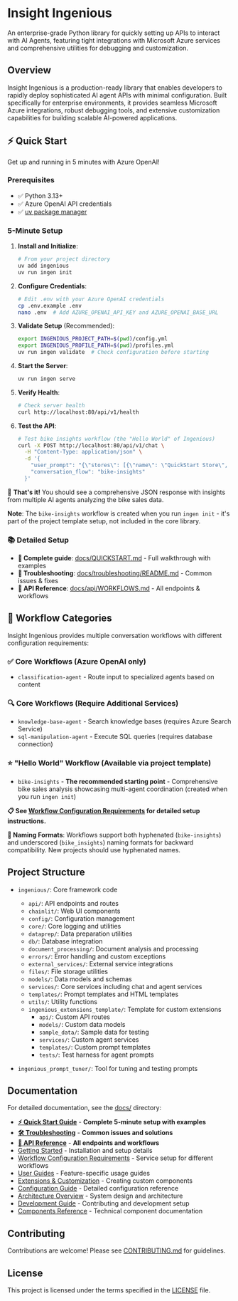 # Insight Ingenious

An enterprise-grade Python library for quickly setting up APIs to interact with AI Agents, featuring tight integrations with Microsoft Azure services and comprehensive utilities for debugging and customization.

## Overview
Insight Ingenious is a production-ready library that enables developers to rapidly deploy sophisticated AI agent APIs with minimal configuration. Built specifically for enterprise environments, it provides seamless Microsoft Azure integrations, robust debugging tools, and extensive customization capabilities for building scalable AI-powered applications.

## ⚡ Quick Start

Get up and running in 5 minutes with Azure OpenAI!

### Prerequisites
- ✅ Python 3.13+
- ✅ Azure OpenAI API credentials
- ✅ [uv package manager](https://docs.astral.sh/uv/)

### 5-Minute Setup

1. **Install and Initialize**:
    ```bash
    # From your project directory
    uv add ingenious
    uv run ingen init
    ```

2. **Configure Credentials**:
    ```bash
    # Edit .env with your Azure OpenAI credentials
    cp .env.example .env
    nano .env  # Add AZURE_OPENAI_API_KEY and AZURE_OPENAI_BASE_URL
    ```

3. **Validate Setup** (Recommended):
    ```bash
    export INGENIOUS_PROJECT_PATH=$(pwd)/config.yml
    export INGENIOUS_PROFILE_PATH=$(pwd)/profiles.yml
    uv run ingen validate  # Check configuration before starting
    ```

4. **Start the Server**:
    ```bash
    uv run ingen serve
    ```

5. **Verify Health**:
    ```bash
    # Check server health
    curl http://localhost:80/api/v1/health
    ```

6. **Test the API**:
    ```bash
    # Test bike insights workflow (the "Hello World" of Ingenious)
    curl -X POST http://localhost:80/api/v1/chat \
      -H "Content-Type: application/json" \
      -d '{
        "user_prompt": "{\"stores\": [{\"name\": \"QuickStart Store\", \"location\": \"NSW\", \"bike_sales\": [{\"product_code\": \"QS-001\", \"quantity_sold\": 1, \"sale_date\": \"2023-04-15\", \"year\": 2023, \"month\": \"April\", \"customer_review\": {\"rating\": 5.0, \"comment\": \"Perfect bike for getting started!\"}}], \"bike_stock\": []}], \"revision_id\": \"quickstart-1\", \"identifier\": \"hello-world\"}",
        "conversation_flow": "bike-insights"
      }'
    ```

🎉 **That's it!** You should see a comprehensive JSON response with insights from multiple AI agents analyzing the bike sales data.

**Note**: The `bike-insights` workflow is created when you run `ingen init` - it's part of the project template setup, not included in the core library.

### 📚 Detailed Setup
- **📖 Complete guide**: [docs/QUICKSTART.md](docs/QUICKSTART.md) - Full walkthrough with examples
- **🔧 Troubleshooting**: [docs/troubleshooting/README.md](docs/troubleshooting/README.md) - Common issues & fixes
- **📡 API Reference**: [docs/api/WORKFLOWS.md](docs/api/WORKFLOWS.md) - All endpoints & workflows

## 🎯 Workflow Categories

Insight Ingenious provides multiple conversation workflows with different configuration requirements:

### ✅ **Core Workflows (Azure OpenAI only)**
- `classification-agent` - Route input to specialized agents based on content

### 🔍 **Core Workflows (Require Additional Services)**
- `knowledge-base-agent` - Search knowledge bases (requires Azure Search Service)
- `sql-manipulation-agent` - Execute SQL queries (requires database connection)

### ⭐ **"Hello World" Workflow** (Available via project template)
- `bike-insights` - **The recommended starting point** - Comprehensive bike sales analysis showcasing multi-agent coordination (created when you run `ingen init`)

**📋 See [Workflow Configuration Requirements](docs/workflows/README.md) for detailed setup instructions.**

**🔄 Naming Formats**: Workflows support both hyphenated (`bike-insights`) and underscored (`bike_insights`) naming formats for backward compatibility. New projects should use hyphenated names.

## Project Structure

- `ingenious/`: Core framework code
  - `api/`: API endpoints and routes
  - `chainlit/`: Web UI components
  - `config/`: Configuration management
  - `core/`: Core logging and utilities
  - `dataprep/`: Data preparation utilities
  - `db/`: Database integration
  - `document_processing/`: Document analysis and processing
  - `errors/`: Error handling and custom exceptions
  - `external_services/`: External service integrations
  - `files/`: File storage utilities
  - `models/`: Data models and schemas
  - `services/`: Core services including chat and agent services
  - `templates/`: Prompt templates and HTML templates
  - `utils/`: Utility functions
  - `ingenious_extensions_template/`: Template for custom extensions
    - `api/`: Custom API routes
    - `models/`: Custom data models
    - `sample_data/`: Sample data for testing
    - `services/`: Custom agent services
    - `templates/`: Custom prompt templates
    - `tests/`: Test harness for agent prompts

- `ingenious_prompt_tuner/`: Tool for tuning and testing prompts

## Documentation

For detailed documentation, see the [docs/](docs/) directory:

- **[⚡ Quick Start Guide](docs/QUICKSTART.md)** - **Complete 5-minute setup with examples**
- **[🛠️ Troubleshooting](docs/troubleshooting/README.md)** - **Common issues and solutions**
- **[📡 API Reference](docs/api/WORKFLOWS.md)** - **All endpoints and workflows**
- [Getting Started](docs/getting-started/README.md) - Installation and setup details
- [Workflow Configuration Requirements](docs/workflows/README.md) - Service setup for different workflows
- [User Guides](docs/guides/README.md) - Feature-specific usage guides
- [Extensions & Customization](docs/extensions/README.md) - Creating custom components
- [Configuration Guide](docs/configuration/README.md) - Detailed configuration reference
- [Architecture Overview](docs/architecture/README.md) - System design and architecture
- [Development Guide](docs/development/README.md) - Contributing and development setup
- [Components Reference](docs/components/README.md) - Technical component documentation

## Contributing

Contributions are welcome! Please see [CONTRIBUTING.md](CONTRIBUTING.md) for guidelines.

## License

This project is licensed under the terms specified in the [LICENSE](LICENSE) file.
